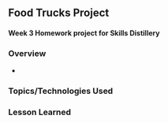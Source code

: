 ## Food Trucks Project

#### Week 3 Homework project for Skills Distillery

### Overview

 +

### Topics/Technologies Used

### Lesson Learned
